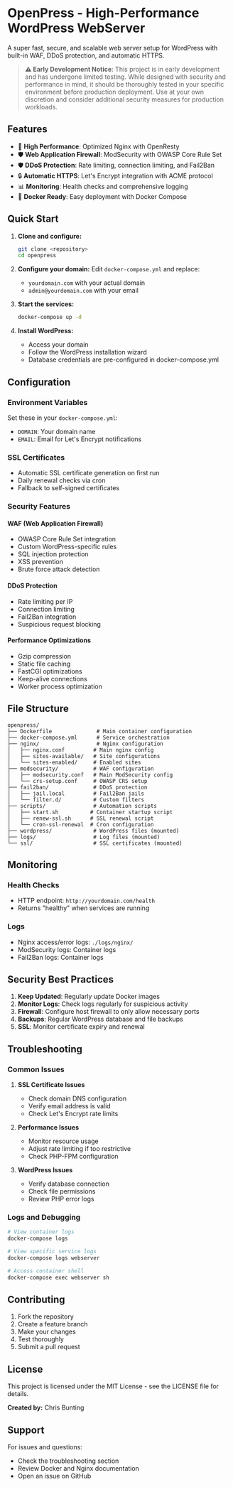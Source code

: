 # OpenPress - High-Performance WordPress WebServer

A super fast, secure, and scalable web server setup for WordPress with built-in WAF, DDoS protection, and automatic HTTPS.

> **⚠️ Early Development Notice**: This project is in early development and has undergone limited testing. While designed with security and performance in mind, it should be thoroughly tested in your specific environment before production deployment. Use at your own discretion and consider additional security measures for production workloads.

## Features

- 🚀 **High Performance**: Optimized Nginx with OpenResty
- 🛡️ **Web Application Firewall**: ModSecurity with OWASP Core Rule Set
- 🛡️ **DDoS Protection**: Rate limiting, connection limiting, and Fail2Ban
- 🔒 **Automatic HTTPS**: Let's Encrypt integration with ACME protocol
- 📊 **Monitoring**: Health checks and comprehensive logging
- 🐳 **Docker Ready**: Easy deployment with Docker Compose

## Quick Start

1. **Clone and configure:**
   ```bash
   git clone <repository>
   cd openpress
   ```

2. **Configure your domain:**
   Edit `docker-compose.yml` and replace:
   - `yourdomain.com` with your actual domain
   - `admin@yourdomain.com` with your email

3. **Start the services:**
   ```bash
   docker-compose up -d
   ```

4. **Install WordPress:**
   - Access your domain
   - Follow the WordPress installation wizard
   - Database credentials are pre-configured in docker-compose.yml

## Configuration

### Environment Variables

Set these in your `docker-compose.yml`:

- `DOMAIN`: Your domain name
- `EMAIL`: Email for Let's Encrypt notifications

### SSL Certificates

- Automatic SSL certificate generation on first run
- Daily renewal checks via cron
- Fallback to self-signed certificates

### Security Features

#### WAF (Web Application Firewall)
- OWASP Core Rule Set integration
- Custom WordPress-specific rules
- SQL injection protection
- XSS prevention
- Brute force attack detection

#### DDoS Protection
- Rate limiting per IP
- Connection limiting
- Fail2Ban integration
- Suspicious request blocking

#### Performance Optimizations
- Gzip compression
- Static file caching
- FastCGI optimizations
- Keep-alive connections
- Worker process optimization

## File Structure

```
openpress/
├── Dockerfile              # Main container configuration
├── docker-compose.yml      # Service orchestration
├── nginx/                  # Nginx configuration
│   ├── nginx.conf         # Main nginx config
│   ├── sites-available/   # Site configurations
│   └── sites-enabled/     # Enabled sites
├── modsecurity/           # WAF configuration
│   ├── modsecurity.conf   # Main ModSecurity config
│   └── crs-setup.conf     # OWASP CRS setup
├── fail2ban/              # DDoS protection
│   ├── jail.local         # Fail2Ban jails
│   └── filter.d/          # Custom filters
├── scripts/               # Automation scripts
│   ├── start.sh          # Container startup script
│   ├── renew-ssl.sh      # SSL renewal script
│   └── cron-ssl-renewal  # Cron configuration
├── wordpress/             # WordPress files (mounted)
├── logs/                  # Log files (mounted)
└── ssl/                   # SSL certificates (mounted)
```

## Monitoring

### Health Checks
- HTTP endpoint: `http://yourdomain.com/health`
- Returns "healthy" when services are running

### Logs
- Nginx access/error logs: `./logs/nginx/`
- ModSecurity logs: Container logs
- Fail2Ban logs: Container logs

## Security Best Practices

1. **Keep Updated**: Regularly update Docker images
2. **Monitor Logs**: Check logs regularly for suspicious activity
3. **Firewall**: Configure host firewall to only allow necessary ports
4. **Backups**: Regular WordPress database and file backups
5. **SSL**: Monitor certificate expiry and renewal

## Troubleshooting

### Common Issues

1. **SSL Certificate Issues**
   - Check domain DNS configuration
   - Verify email address is valid
   - Check Let's Encrypt rate limits

2. **Performance Issues**
   - Monitor resource usage
   - Adjust rate limiting if too restrictive
   - Check PHP-FPM configuration

3. **WordPress Issues**
   - Verify database connection
   - Check file permissions
   - Review PHP error logs

### Logs and Debugging

```bash
# View container logs
docker-compose logs

# View specific service logs
docker-compose logs webserver

# Access container shell
docker-compose exec webserver sh
```

## Contributing

1. Fork the repository
2. Create a feature branch
3. Make your changes
4. Test thoroughly
5. Submit a pull request

## License

This project is licensed under the MIT License - see the LICENSE file for details.

**Created by:** Chris Bunting

## Support

For issues and questions:
- Check the troubleshooting section
- Review Docker and Nginx documentation
- Open an issue on GitHub

